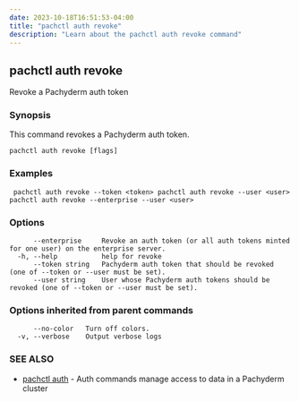 ```yaml
---
date: 2023-10-18T16:51:53-04:00
title: "pachctl auth revoke"
description: "Learn about the pachctl auth revoke command"
---
```


## pachctl auth revoke

Revoke a Pachyderm auth token

### Synopsis

This command revokes a Pachyderm auth token.

```
pachctl auth revoke [flags]
```

### Examples

```
 pachctl auth revoke --token <token> pachctl auth revoke --user <user> pachctl auth revoke --enterprise --user <user>
```

### Options

```
      --enterprise     Revoke an auth token (or all auth tokens minted for one user) on the enterprise server.
  -h, --help           help for revoke
      --token string   Pachyderm auth token that should be revoked (one of --token or --user must be set).
      --user string    User whose Pachyderm auth tokens should be revoked (one of --token or --user must be set).
```

### Options inherited from parent commands

```
      --no-color   Turn off colors.
  -v, --verbose    Output verbose logs
```

### SEE ALSO

* [pachctl auth](../pachctl_auth)	 - Auth commands manage access to data in a Pachyderm cluster

